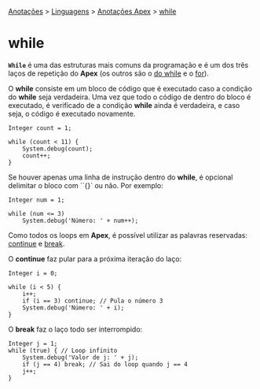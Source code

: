 <link rel="stylesheet" type="text/css" href="../../CSS/dark-theme.css">

[Anotações](../../) > [Linguagens](../Index.md) > [Anotações Apex](./Index.md) > [while](./While.md)

# while

**`While`** é uma das estruturas mais comuns da programação e é um dos três laços de repetição do **Apex** (os outros são o [do while](./DoWhile.md) e o [for](./For.md)).

O **while** consiste em um bloco de código que é executado caso a condição do **while** seja verdadeira. Uma vez que todo o código de dentro do bloco é executado, é verificado de a condição **while** ainda é verdadeira, e caso seja, o código é executado novamente.

```apex
Integer count = 1;

while (count < 11) {
    System.debug(count);
    count++;
}
```

Se houver apenas uma linha de instrução dentro do **while**, é opcional delimitar o bloco com ``{}` ou não. Por exemplo:

```apex
Integer num = 1;

while (num <= 3) 
    System.debug('Número: ' + num++);
```

Como todos os loops em **Apex**, é possível utilizar as palavras reservadas: [continue](./Continue.md) e [break](./Break.md).

O **continue** faz pular para a próxima iteração do laço:

```apex
Integer i = 0;

while (i < 5) {
    i++;
    if (i == 3) continue; // Pula o número 3
    System.debug('Número: ' + i);
}
```

O **break** faz o laço todo ser interrompido:

```apex
Integer j = 1;
while (true) { // Loop infinito
    System.debug('Valor de j: ' + j);
    if (j == 4) break; // Sai do loop quando j == 4
    j++;
}
```